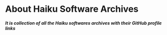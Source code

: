 # About Haiku Software Archives
##### It is collection of all the Haiku softwares archives with their GitHub profile links



